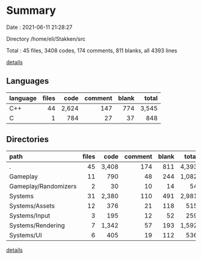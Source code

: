 # Summary

Date : 2021-06-11 21:28:27

Directory /home/eli/Stakken/src

Total : 45 files,  3408 codes, 174 comments, 811 blanks, all 4393 lines

[details](details.md)

## Languages
| language | files | code | comment | blank | total |
| :--- | ---: | ---: | ---: | ---: | ---: |
| C++ | 44 | 2,624 | 147 | 774 | 3,545 |
| C | 1 | 784 | 27 | 37 | 848 |

## Directories
| path | files | code | comment | blank | total |
| :--- | ---: | ---: | ---: | ---: | ---: |
| . | 45 | 3,408 | 174 | 811 | 4,393 |
| Gameplay | 11 | 790 | 48 | 244 | 1,082 |
| Gameplay/Randomizers | 2 | 30 | 10 | 14 | 54 |
| Systems | 31 | 2,380 | 110 | 491 | 2,981 |
| Systems/Assets | 12 | 376 | 21 | 118 | 515 |
| Systems/Input | 3 | 195 | 12 | 52 | 259 |
| Systems/Rendering | 7 | 1,342 | 57 | 193 | 1,592 |
| Systems/UI | 6 | 405 | 19 | 112 | 536 |

[details](details.md)